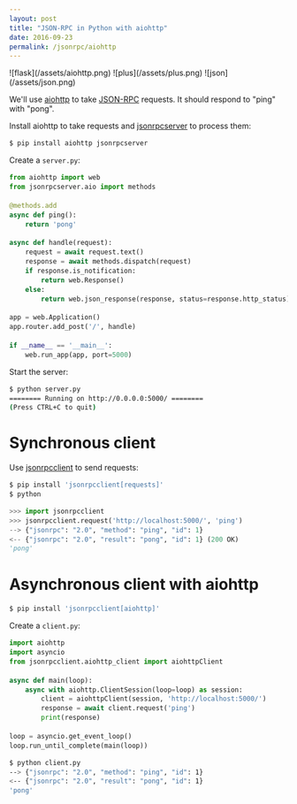 ```yaml
---
layout: post
title: "JSON-RPC in Python with aiohttp"
date: 2016-09-23
permalink: /jsonrpc/aiohttp
---
```

<div class="wide-logos" markdown="1">
![flask](/assets/aiohttp.png)
![plus](/assets/plus.png)
![json](/assets/json.png)
</div>

We'll use [aiohttp](http://aiohttp.readthedocs.io/) to take
[JSON-RPC](http://www.jsonrpc.org/) requests. It should respond to "ping" with
"pong".

Install aiohttp to take requests and
[jsonrpcserver](http://jsonrpcserver.readthedocs.io/) to process them:

```sh
$ pip install aiohttp jsonrpcserver
```
Create a `server.py`:

```python
from aiohttp import web
from jsonrpcserver.aio import methods

@methods.add
async def ping():
    return 'pong'

async def handle(request):
    request = await request.text()
    response = await methods.dispatch(request)
    if response.is_notification:
        return web.Response()
    else:
        return web.json_response(response, status=response.http_status)

app = web.Application()
app.router.add_post('/', handle)

if __name__ == '__main__':
    web.run_app(app, port=5000)
```
Start the server:

```sh
$ python server.py
======== Running on http://0.0.0.0:5000/ ========
(Press CTRL+C to quit)
```

Synchronous client
==================
Use [jsonrpcclient](http://jsonrpcclient.readthedocs.io/) to send requests:

```sh
$ pip install 'jsonrpcclient[requests]'
$ python
```
```python
>>> import jsonrpcclient
>>> jsonrpcclient.request('http://localhost:5000/', 'ping')
--> {"jsonrpc": "2.0", "method": "ping", "id": 1}
<-- {"jsonrpc": "2.0", "result": "pong", "id": 1} (200 OK)
'pong'
```

Asynchronous client with aiohttp
================================
```sh
$ pip install 'jsonrpcclient[aiohttp]'
```
Create a `client.py`:

```python
import aiohttp
import asyncio
from jsonrpcclient.aiohttp_client import aiohttpClient

async def main(loop):
    async with aiohttp.ClientSession(loop=loop) as session:
        client = aiohttpClient(session, 'http://localhost:5000/')
        response = await client.request('ping')
        print(response)

loop = asyncio.get_event_loop()
loop.run_until_complete(main(loop))
```
```sh
$ python client.py
--> {"jsonrpc": "2.0", "method": "ping", "id": 1}
<-- {"jsonrpc": "2.0", "result": "pong", "id": 1}
'pong'
```
